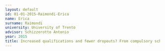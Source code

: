 ```yaml
---
layout: default 
id: 01-01-2015-Raimondi-Erica
name: Erica
surname: Raimondi
university: University of Trento
advisor: Schizzerotto Antonio
year: 2015
title: Increased qualifications and fewer dropouts? From compulsory schooling to vocational education in Italy 
---
```

